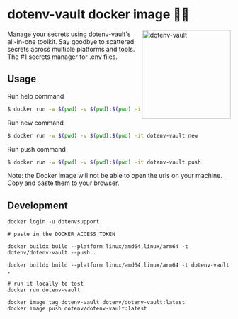 # dotenv-vault docker image 🐳💛

<img src="https://raw.githubusercontent.com/motdotla/dotenv/master/dotenv.svg" alt="dotenv-vault" align="right" width="200" />

Manage your secrets using dotenv-vault's all-in-one toolkit. Say goodbye to scattered secrets across multiple platforms and tools. The #1 secrets manager for .env files.

## Usage

Run help command

```bash
$ docker run -w $(pwd) -v $(pwd):$(pwd) -it dotenv-vault help
```

Run new command

```bash
$ docker run -w $(pwd) -v $(pwd):$(pwd) -it dotenv-vault new
```

Run push command

```bash
$ docker run -w $(pwd) -v $(pwd):$(pwd) -it dotenv-vault push
```

Note: the Docker image will not be able to open the urls on your machine. Copy and paste them to your browser.

## Development

```
docker login -u dotenvsupport

# paste in the DOCKER_ACCESS_TOKEN

docker buildx build --platform linux/amd64,linux/arm64 -t dotenv/dotenv-vault --push .

docker buildx build --platform linux/amd64,linux/arm64 -t dotenv-vault .

# run it locally to test
docker run dotenv-vault

docker image tag dotenv-vault dotenv/dotenv-vault:latest
docker image push dotenv/dotenv-vault:latest
```
